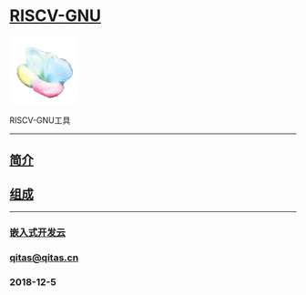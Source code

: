 ﻿# [RISCV-GNU](https://github.com/mcuyun/RISCV-GNU) 

[![sites](mcuyun/mcuyun.png)](http://www.mcuyun.com)

RISCV-GNU工具

---

## [简介](https://github.com/mcuyun/RISCV-GNU/wiki) 



## [组成](https://github.com/mcuyun/RISCV-GNU/wiki) 



---

###  [嵌入式开发云](http://www.mcuyun.com)
###  qitas@qitas.cn
###  2018-12-5
